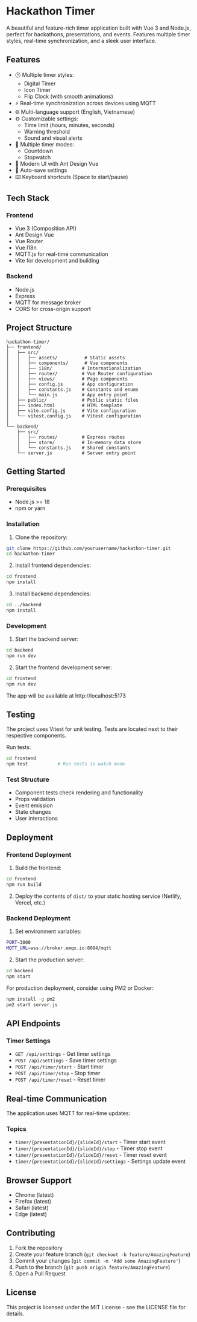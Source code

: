 # Hackathon Timer

A beautiful and feature-rich timer application built with Vue 3 and Node.js, perfect for hackathons, presentations, and events. Features multiple timer styles, real-time synchronization, and a sleek user interface.

## Features

- 🕒 Multiple timer styles:
  - Digital Timer
  - Icon Timer
  - Flip Clock (with smooth animations)
- ⚡ Real-time synchronization across devices using MQTT
- 🌐 Multi-language support (English, Vietnamese)
- ⚙️ Customizable settings:
  - Time limit (hours, minutes, seconds)
  - Warning threshold
  - Sound and visual alerts
- 🎯 Multiple timer modes:
  - Countdown
  - Stopwatch
- 🎨 Modern UI with Ant Design Vue
- 🔄 Auto-save settings
- ⌨️ Keyboard shortcuts (Space to start/pause)

## Tech Stack

### Frontend
- Vue 3 (Composition API)
- Ant Design Vue
- Vue Router
- Vue I18n
- MQTT.js for real-time communication
- Vite for development and building

### Backend
- Node.js
- Express
- MQTT for message broker
- CORS for cross-origin support

## Project Structure

```
hackathon-timer/
├── frontend/
│   ├── src/
│   │   ├── assets/          # Static assets
│   │   ├── components/      # Vue components
│   │   ├── i18n/           # Internationalization
│   │   ├── router/         # Vue Router configuration
│   │   ├── views/          # Page components
│   │   ├── config.js       # App configuration
│   │   ├── constants.js    # Constants and enums
│   │   └── main.js         # App entry point
│   ├── public/             # Public static files
│   ├── index.html          # HTML template
│   ├── vite.config.js      # Vite configuration
│   └── vitest.config.js    # Vitest configuration
│
└── backend/
    ├── src/
    │   ├── routes/         # Express routes
    │   ├── store/          # In-memory data store
    │   └── constants.js    # Shared constants
    └── server.js           # Server entry point
```

## Getting Started

### Prerequisites
- Node.js >= 18
- npm or yarn

### Installation

1. Clone the repository:
```bash
git clone https://github.com/yourusername/hackathon-timer.git
cd hackathon-timer
```

2. Install frontend dependencies:
```bash
cd frontend
npm install
```

3. Install backend dependencies:
```bash
cd ../backend
npm install
```

### Development

1. Start the backend server:
```bash
cd backend
npm run dev
```

2. Start the frontend development server:
```bash
cd frontend
npm run dev
```

The app will be available at http://localhost:5173

## Testing

The project uses Vitest for unit testing. Tests are located next to their respective components.

Run tests:
```bash
cd frontend
npm test           # Run tests in watch mode
```

### Test Structure
- Component tests check rendering and functionality
- Props validation
- Event emission
- State changes
- User interactions

## Deployment

### Frontend Deployment

1. Build the frontend:
```bash
cd frontend
npm run build
```

2. Deploy the contents of `dist/` to your static hosting service (Netlify, Vercel, etc.)

### Backend Deployment

1. Set environment variables:
```bash
PORT=3000
MQTT_URL=wss://broker.emqx.io:8084/mqtt
```

2. Start the production server:
```bash
cd backend
npm start
```

For production deployment, consider using PM2 or Docker:
```bash
npm install -g pm2
pm2 start server.js
```

## API Endpoints

### Timer Settings
- `GET /api/settings` - Get timer settings
- `POST /api/settings` - Save timer settings
- `POST /api/timer/start` - Start timer
- `POST /api/timer/stop` - Stop timer
- `POST /api/timer/reset` - Reset timer

## Real-time Communication

The application uses MQTT for real-time updates:

### Topics
- `timer/{presentationId}/{slideId}/start` - Timer start event
- `timer/{presentationId}/{slideId}/stop` - Timer stop event
- `timer/{presentationId}/{slideId}/reset` - Timer reset event
- `timer/{presentationId}/{slideId}/settings` - Settings update event

## Browser Support

- Chrome (latest)
- Firefox (latest)
- Safari (latest)
- Edge (latest)

## Contributing

1. Fork the repository
2. Create your feature branch (`git checkout -b feature/AmazingFeature`)
3. Commit your changes (`git commit -m 'Add some AmazingFeature'`)
4. Push to the branch (`git push origin feature/AmazingFeature`)
5. Open a Pull Request

## License

This project is licensed under the MIT License - see the LICENSE file for details. 